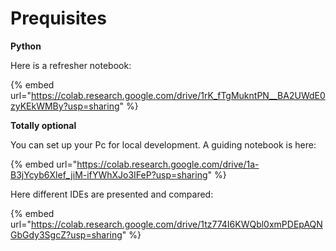 # Prequisites

**Python**

Here is a refresher notebook:

{% embed url="https://colab.research.google.com/drive/1rK_fTgMukntPN__BA2UWdE0zyKEkWMBy?usp=sharing" %}

**Totally optional**

You can set up your Pc for local development. A guiding notebook is here:

{% embed url="https://colab.research.google.com/drive/1a-B3jYcyb6Xlef_jiM-ifYWhXJo3IFeP?usp=sharing" %}

Here different IDEs are presented and compared:

{% embed url="https://colab.research.google.com/drive/1tz774I6KWQbl0xmPDEpAQNGbGdy3SgcZ?usp=sharing" %}



